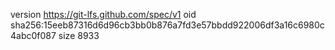 version https://git-lfs.github.com/spec/v1
oid sha256:15eeb87316d6d96cb3bb0b876a7fd3e57bbdd922006df3a16c6980c4abc0f087
size 8933
